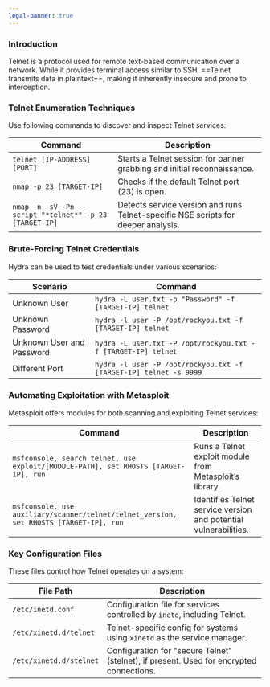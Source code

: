 ```yaml
---
legal-banner: true
---
```


### **Introduction**

Telnet is a protocol used for remote text-based communication over a network. While it provides terminal access similar to SSH, ==Telnet transmits data in plaintext==, making it inherently insecure and prone to interception.


### **Telnet Enumeration Techniques**

Use following commands to discover and inspect Telnet services:

| Command | Description |
| --- | --- |
| `telnet [IP-ADDRESS] [PORT]` | Starts a Telnet session for banner grabbing and initial reconnaissance. |
| `nmap -p 23 [TARGET-IP]` | Checks if the default Telnet port (23) is open. |
| `nmap -n -sV -Pn --script "*telnet*" -p 23 [TARGET-IP]` | Detects service version and runs Telnet-specific NSE scripts for deeper analysis. |

### **Brute-Forcing Telnet Credentials**

Hydra can be used to test credentials under various scenarios:

| Scenario | Command |
| --- | --- |
| Unknown User | `hydra -L user.txt -p "Password" -f [TARGET-IP] telnet` |
| Unknown Password | `hydra -l user -P /opt/rockyou.txt -f [TARGET-IP] telnet` |
| Unknown User and Password | `hydra -L user.txt -P /opt/rockyou.txt -f [TARGET-IP] telnet` |
| Different Port | `hydra -l user -P /opt/rockyou.txt -f [TARGET-IP] telnet -s 9999` |

### **Automating Exploitation with Metasploit**

Metasploit offers modules for both scanning and exploiting Telnet services:

| Command | Description |
| --- | --- |
| `msfconsole, search telnet, use exploit/[MODULE-PATH], set RHOSTS [TARGET-IP], run` | Runs a Telnet exploit module from Metasploit’s library. |
| `msfconsole, use auxiliary/scanner/telnet/telnet_version, set RHOSTS [TARGET-IP], run` | Identifies Telnet service version and potential vulnerabilities. |

### **Key Configuration Files**

These files control how Telnet operates on a system:

| File Path | Description |
| --- | --- |
| `/etc/inetd.conf` | Configuration file for services controlled by `inetd`, including Telnet. |
| `/etc/xinetd.d/telnet` | Telnet-specific config for systems using `xinetd` as the service manager. |
| `/etc/xinetd.d/stelnet` | Configuration for "secure Telnet" (stelnet), if present. Used for encrypted connections. |
